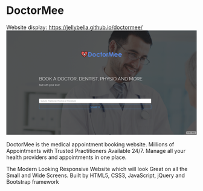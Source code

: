 # DoctorMee
Website display: https://jellybella.github.io/doctormee/
![](display-images/search-box.png)

DoctorMee is the medical appointment booking website. Millions of Appointments with Trusted Practitioners Available 24/7.
Manage all your health providers and appointments in one place.

The Modern Looking Responsive Website which will look Great on all the Small and Wide Screens. 
Built by HTML5, CSS3, JavaScript, jQuery and Bootstrap framework
